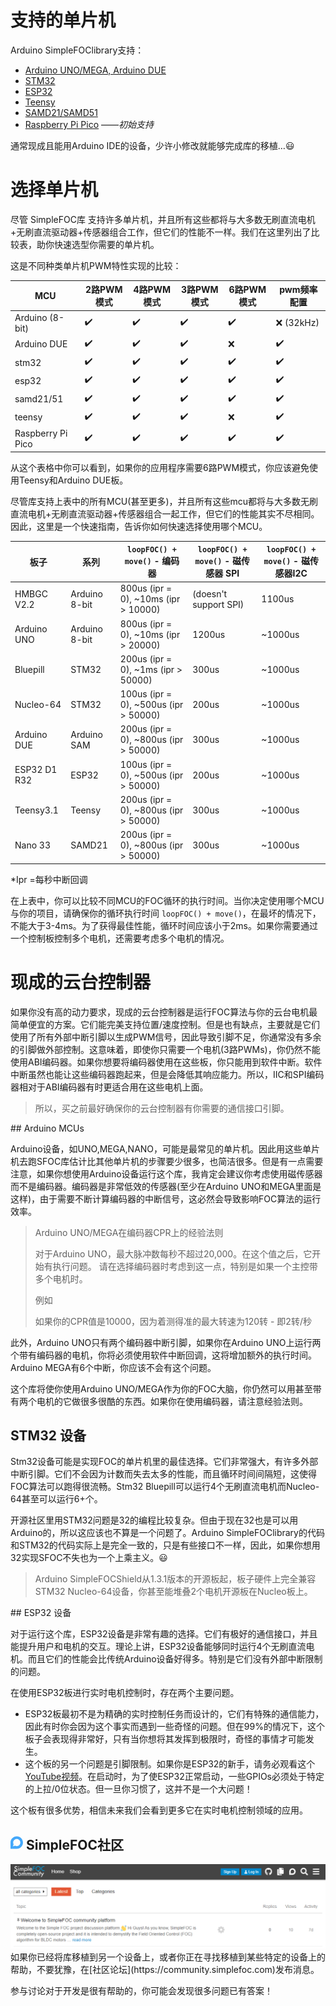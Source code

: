 


# 支持的单片机

Arduino <span class="simple">Simple<span class="foc">FOC</span>library</span>支持：

- [Arduino UNO/MEGA, Arduino DUE](arduino_mcu) 
- [STM32](stm32_mcu)
- [ESP32](esp32_mcu)
- [Teensy](teensy_mcu)
- [SAMD21/SAMD51](samd_mcu)
- [Raspberry Pi Pico](rpi_mcu) ——*初始支持*

通常现成且能用Arduino IDE的设备，少许小修改就能够完成库的移植…😃





# 选择单片机

尽管 <span>Simple<span>FOC</span></span>库 支持许多单片机，并且所有这些都将与大多数无刷直流电机+无刷直流驱动器+传感器组合工作，但它们的性能不一样。我们在这里列出了比较表，助你快速选型你需要的单片机。

这是不同种类单片机PWM特性实现的比较：

MCU | 2路PWM模式 | 4路PWM模式 | 3路PWM模式 | 6路PWM模式 | pwm频率配置 
--- | --- |--- |--- |--- |--- 
Arduino (8-bit) | ✔️ | ✔️ | ✔️ | ✔️ | ❌ (32kHz)
Arduino DUE  | ✔️ | ✔️ | ✔️ | ❌ | ✔️
stm32 | ✔️ | ✔️ | ✔️ | ✔️ | ✔️
esp32 | ✔️ | ✔️ | ✔️ | ✔️ | ✔️ 
samd21/51 | ✔️ | ✔️ | ✔️ | ✔️ | ✔️ 
teensy | ✔️ | ✔️ | ✔️ | ❌ | ✔️ 
Raspberry Pi Pico | ✔️ | ✔️ | ✔️ | ✔️ | ✔️ 

从这个表格中你可以看到，如果你的应用程序需要6路PWM模式，你应该避免使用Teensy和Arduino DUE板。


尽管库支持上表中的所有MCU(甚至更多)，并且所有这些mcu都将与大多数无刷直流电机+无刷直流驱动器+传感器组合一起工作，但它们的性能其实不尽相同。因此，这里是一个快速指南，告诉你如何快速选择使用哪个MCU。

板子 | 系列 | `loopFOC() + move()` - 编码器 | `loopFOC() + move()` - 磁传感器 SPI | `loopFOC() + move()` - 磁传感器I2C 
--- | --- | --- | --- | --- 
HMBGC V2.2 | Arduino 8-bit | 800us (ipr = 0),  ~10ms (ipr > 10000) | (doesn't support SPI) | 1100us
Arduino UNO | Arduino 8-bit | 800us (ipr = 0),  ~10ms (ipr > 20000) | 1200us | ~1000us
Bluepill | STM32 | 200us (ipr = 0), ~1ms (ipr > 50000) | 300us | ~1000us
Nucleo-64 | STM32 | 100us (ipr = 0), ~500us (ipr > 50000) | 200us | ~1000us
Arduino DUE | Arduino SAM | 200us (ipr = 0), ~800us (ipr > 50000) | 300us | ~1000us
ESP32 D1 R32 | ESP32 | 100us (ipr = 0), ~500us (ipr > 50000) | 200us | ~1000us
Teensy3.1 | Teensy | 200us (ipr = 0), ~800us (ipr > 50000) | 300us | ~1000us
Nano 33 | SAMD21  | 200us (ipr = 0), ~800us (ipr > 50000) | 300us | ~1000us

*Ipr =每秒中断回调

在上表中，你可以比较不同MCU的FOC循环的执行时间。当你决定使用哪个MCU与你的项目，请确保你的循环执行时间 `loopFOC() + move()`，在最坏的情况下，不能大于3-4ms。为了获得最佳性能，循环时间应该小于2ms。如果你需要通过一个控制板控制多个电机，还需要考虑多个电机的情况。

# 现成的云台控制器

如果你没有高的动力要求，现成的云台控制器是运行FOC算法与你的云台电机最简单便宜的方案。它们能完美支持位置/速度控制。但是也有缺点，主要就是它们使用了所有外部中断引脚以生成PWM信号，因此导致引脚不足，你通常没有多余的引脚做外部控制。这意味着，即使你只需要一个电机(3路PWMs)，你仍然不能使用ABI编码器。如果你想要将编码器使用在这些板，你只能用到软件中断。软件中断虽然也能让这些编码器跑起来，但是会降低其响应能力。所以，IIC和SPI编码器相对于ABI编码器有时更适合用在这些电机上面。

<blockquote class="warning">所以，买之前最好确保你的云台控制器有你需要的通信接口引脚。</blockquote>
## Arduino MCUs

Arduino设备，如UNO,MEGA,NANO，可能是最常见的单片机。因此用这些单片机去跑SFOC库估计比其他单片机的步骤要少很多，也简洁很多。但是有一点需要注意，如果你想使用Arduino设备运行这个库，我肯定会建议你考虑使用磁传感器而不是编码器。编码器是非常低效的传感器(至少在Arduino UNO和MEGA里面是这样)，由于需要不断计算编码器的中断信号，这必然会导致影响FOC算法的运行效率。

<blockquote class="warning">
<p class="heading">Arduino UNO/MEGA在编码器CPR上的经验法则</p>
对于Arduino UNO，最大脉冲数每秒不超过20,000。在这个值之后，它开始有执行问题。
请在选择编码器时考虑到这一点，特别是如果一个主控带多个电机时。<br>
<p class="heading">例如</p>
如果你的CPR值是10000，因为着测得准的最大转速为120转 - 即2转/秒
</blockquote>


此外，Arduino UNO只有两个编码器中断引脚，如果你在Arduino UNO上运行两个带有编码器的电机，你将必须使用软件中断回调，这将增加额外的执行时间。Arduino MEGA有6个中断，你应该不会有这个问题。

这个库将使你使用Arduino UNO/MEGA作为你的FOC大脑，你仍然可以用甚至带有两个电机的它做很多很酷的东西。如果你在使用编码器，请注意经验法则。

## STM32 设备
Stm32设备可能是实现FOC的单片机里的最佳选择。它们非常强大，有许多外部中断引脚。它们不会因为计数而失去太多的性能，而且循环时间间隔短，这使得FOC算法可以跑得很流畅。Stm32 Bluepill可以运行4个无刷直流电机而Nucleo-64甚至可以运行6+个。

开源社区里用STM32问题是32的编程比较复杂。但由于现在32也是可以用Arduino的，所以这应该也不算是一个问题了。Arduino <span>Simple<span>FOC</span>library</span>的代码和STM32的代码实际上是完全一致的，只是有些接口不一样，因此，如果你想用32实现SFOC不失也为一个上乘主义。😃

<blockquote class="info"> Arduino <span class="simple">Simple<span class="foc">FOC</span>Shield</span>从1.3.1版本的开源板起，板子硬件上完全兼容STM32 Nucleo-64设备，你甚至能堆叠2个电机开源板在Nucleo板上。</blockquote>
## ESP32 设备

对于运行这个库，ESP32设备是非常有趣的选择。它们有极好的通信接口，并且能提升用户和电机的交互。理论上讲，ESP32设备能够同时运行4个无刷直流电机。而且它们的性能会比传统Arduino设备好得多。特别是它们没有外部中断限制的问题。

在使用ESP32板进行实时电机控制时，存在两个主要问题。

- ESP32板最初不是为精确的实时控制任务而设计的，它们有特殊的通信能力，因此有时你会因为这个事实而遇到一些奇怪的问题。但在99%的情况下，这个板子会表现得非常好，只有当你想将其发挥到极限时，奇怪的事情才可能发生。
- 这个板的另一个问题是引脚限制。如果你是ESP32的新手，请务必观看这个[YouTube视频](https://www.youtube.com/watch?v=c0tMGlJVmkw)。在启动时，为了使ESP32正常启动，一些GPIOs必须处于特定的上拉/0位状态。但一旦你习惯了，这并不是一个大问题！

这个板有很多优势，相信未来我们会看到更多它在实时电机控制领域的应用。



<h2><i class="fa fa-lg"><svg id="fab-discourse" style="width:20px;fill:#44a8fa" viewBox="0 0 448 512"><path d="M225.9 32C103.3 32 0 130.5 0 252.1 0 256 .1 480 .1 480l225.8-.2c122.7 0 222.1-102.3 222.1-223.9C448 134.3 348.6 32 225.9 32zM224 384c-19.4 0-37.9-4.3-54.4-12.1L88.5 392l22.9-75c-9.8-18.1-15.4-38.9-15.4-61 0-70.7 57.3-128 128-128s128 57.3 128 128-57.3 128-128 128z"></path> </svg></i> <span class="simple">Simple<span class="foc">FOC</span>社区</span></h2>
<div class="image_icon width80" >
    <a href="https://community.simplefoc.com" target="_blank">
        <img src="extras/Images/community.png" >
        <i class="fa fa-external-link-square fa-2x"></i>
    </a>
</div>
如果你已经将库移植到另一个设备上，或者你正在寻找移植到某些特定的设备上的帮助，不要犹豫，在[社区论坛](https://community.simplefoc.com)发布消息。

参与讨论对于开发是很有帮助的，你可能会发现很多问题已有答案！
